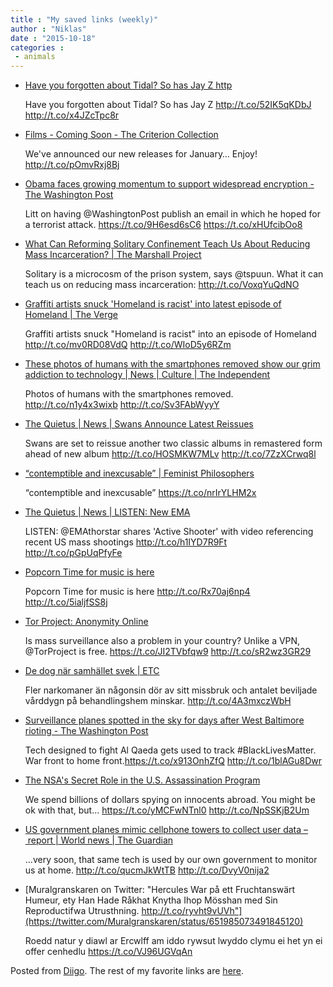 ```yaml
---
title : "My saved links (weekly)"
author : "Niklas"
date : "2015-10-18"
categories : 
 - animals
---
```


- [Have you forgotten about Tidal? So has Jay Z http](http://tnw.me/Dpcz4AX)
    
    Have you forgotten about Tidal? So has Jay Z http://t.co/52IK5qKDbJ http://t.co/x4JZcTpc8r
    
- [Films - Coming Soon - The Criterion Collection](https://www.criterion.com/library/expanded_view?f=1&s=release_date)
    
    We've announced our new releases for January… Enjoy! http://t.co/pOmvRxj8Bj
    
- [Obama faces growing momentum to support widespread encryption - The Washington Post](https://www.washingtonpost.com/world/national-security/tech-trade-agencies-push-to-disavow-law-requiring-decryption-of-phones/2015/09/16/1fca5f72-5adf-11e5-b38e-06883aacba64_story.html)
    
    Litt on having @WashingtonPost publish an email in which he hoped for a terrorist attack. https://t.co/9H6esd6sC6 https://t.co/xHUfcibOo8
    
- [What Can Reforming Solitary Confinement Teach Us About Reducing Mass Incarceration? | The Marshall Project](https://www.themarshallproject.org/2015/10/13/what-can-reforming-solitary-confinement-teach-us-about-reducing-mass-incarceration?utm_medium=social&utm_campaign=sprout&utm_source=twitter)
    
    Solitary is a microcosm of the prison system, says @tspuun. What it can teach us on reducing mass incarceration: http://t.co/VoxqYuQdNO
    
- [Graffiti artists snuck 'Homeland is racist' into latest episode of Homeland | The Verge](http://www.theverge.com/2015/10/15/9538165/homeland-graffiti-artists-racist-protest?utm_campaign=theverge&utm_content=chorus&utm_medium=social&utm_source=twitter)
    
    Graffiti artists snuck "Homeland is racist" into an episode of Homeland http://t.co/mv0RD08VdQ http://t.co/WIoD5y6RZm
    
- [These photos of humans with the smartphones removed show our grim addiction to technology | News | Culture | The Independent](http://www.independent.co.uk/arts-entertainment/art/news/these-photos-of-humans-with-the-smartphones-removed-show-our-grim-addiction-to-technology-a6693276.html)
    
    Photos of humans with the smartphones removed. http://t.co/n1y4x3wixb http://t.co/Sv3FAbWyyY
    
- [The Quietus | News | Swans Announce Latest Reissues](http://thequietus.com/articles/19013-swans-announce-latest-reissues)
    
    Swans are set to reissue another two classic albums in remastered form ahead of new album http://t.co/HOSMKW7MLv http://t.co/7ZzXCrwq8l
    
- [“contemptible and inexcusable” | Feminist Philosophers](https://feministphilosophers.wordpress.com/2015/10/15/contemptible-and-inexcusable/)
    
    “contemptible and inexcusable” https://t.co/nrIrYLHM2x
    
- [The Quietus | News | LISTEN: New EMA](http://thequietus.com/articles/18994-listen-new-ema)
    
    LISTEN: @EMAthorstar shares 'Active Shooter' with video referencing recent US mass shootings http://t.co/h1IYD7R9Ft http://t.co/pGpUqPfyFe
    
- [Popcorn Time for music is here](http://thenextweb.com/apps/2015/10/13/popcorn-time-for-music-is-here/)
    
    Popcorn Time for music is here http://t.co/Rx70aj6np4 http://t.co/5ialjfSS8j
    
- [Tor Project: Anonymity Online](https://www.torproject.org)
    
    Is mass surveillance also a problem in your country? Unlike a VPN, @TorProject is free. https://t.co/JI2TVbfqw9 http://t.co/sR2wz3GR29
    
- [De dog när samhället svek | ETC](http://www.etc.se/inrikes/de-dog-nar-samhallet-svek)
    
    Fler narkomaner än någonsin dör av sitt missbruk och antalet beviljade vårddygn på behandlingshem minskar. http://t.co/4A3mxczWbH
    
- [Surveillance planes spotted in the sky for days after West Baltimore rioting - The Washington Post](https://www.washingtonpost.com/business/technology/surveillance-planes-spotted-in-the-sky-for-days-after-west-baltimore-rioting/2015/05/05/c57c53b6-f352-11e4-84a6-6d7c67c50db0_story.html)
    
    Tech designed to fight Al Qaeda gets used to track #BlackLivesMatter. War front to home front.https://t.co/x913OnhZfQ http://t.co/1blAGu8Dwr
    
    
- [The NSA's Secret Role in the U.S. Assassination Program](https://theintercept.com/2014/02/10/the-nsas-secret-role/)
    
    We spend billions of dollars spying on innocents abroad. You might be ok with that, but... https://t.co/yMCFwNTnl0 http://t.co/NpSSKjB2Um
    
- [US government planes mimic cellphone towers to collect user data – report | World news | The Guardian](http://www.theguardian.com/world/2014/nov/14/government-planes-mimic-cellphone-towers-to-collect-user-data-report)
    
    ...very soon, that same tech is used by our own government to monitor us at home. http://t.co/qucmJkWtTB http://t.co/DvyV0nija2
    
- [Muralgranskaren on Twitter: "Hercules War på ett Fruchtanswärt Humeur, ety Han Hade Råkhat Knytha Ihop Mösshan med Sin Reproductifwa Utrusthning. http://t.co/ryvht9vUVh"](https://twitter.com/Muralgranskaren/status/651985073491845120)
    
    Roedd natur y diawl ar Ercwlff am iddo rywsut lwyddo clymu ei het yn ei offer cenhedlu https://t.co/VJ96UGVqAn
    

Posted from [Diigo](https://www.diigo.com). The rest of my favorite links are [here](https://www.diigo.com/user/npivic).
